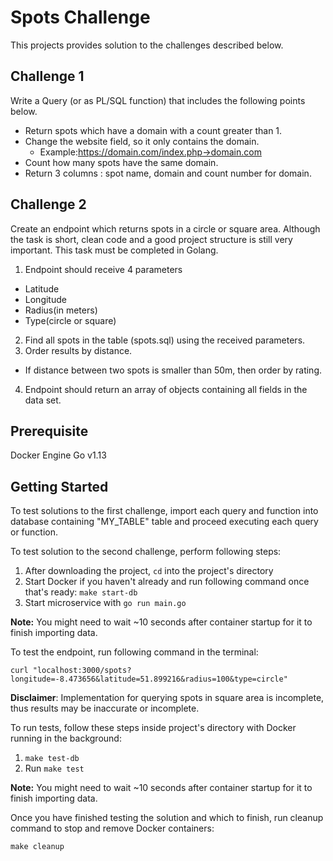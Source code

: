 # Spots Challenge

This projects provides solution to the challenges described below.

## Challenge 1

Write a Query (or as PL/SQL function) that includes the following points below.

- Return spots which have a domain with a count greater than 1.
- Change the website field, so it only contains the domain.
  - Example:https://domain.com/index.php→domain.com
- Count how many spots have the same domain.
- Return 3 columns : spot name, domain and count number for domain.

## Challenge 2

Create an endpoint which returns spots in a circle or square area.
Although the task is short, clean code and a good project structure is still very important. This task must be completed in Golang.

1. Endpoint should receive 4 parameters
  - Latitude
  - Longitude
  - Radius(in meters)
  - Type(circle or square)
2. Find all spots in the table (spots.sql) using the received parameters.
3. Order results by distance.
  - If distance between two spots is smaller than 50m, then order by rating.
4. Endpoint should return an array of objects containing all fields in the data set.

## Prerequisite

Docker Engine 
Go v1.13

## Getting Started

To test solutions to the first challenge, import each query and function into database containing "MY_TABLE" table 
and proceed executing each query or function.

To test solution to the second challenge, perform following steps:

1. After downloading the project, `cd` into the project's directory
2. Start Docker if you haven't  already and run following command once that's ready: `make start-db`
3. Start microservice with `go run main.go`

**Note:** You might need to wait ~10 seconds after container startup for it to finish importing data.

To test the endpoint, run following command in the terminal:
```
curl "localhost:3000/spots?longitude=-8.473656&latitude=51.899216&radius=100&type=circle"
```
**Disclaimer**: Implementation for querying spots in square area is incomplete, thus results may be inaccurate or incomplete. 

To run tests, follow these steps inside project's directory with Docker running in the background:

1. `make test-db`
2. Run `make test`
   
**Note:** You might need to wait ~10 seconds after container startup for it to finish importing data.

Once you have finished testing the solution and which to finish, run cleanup command to stop and remove Docker containers:
```
make cleanup
```